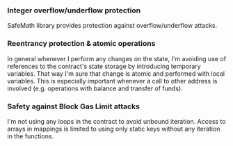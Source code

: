 ### Integer overflow/underflow protection
SafeMath library provides protection against overflow/underflow attacks.

### Reentrancy protection & atomic operations
In general whenever I perform any changes on the state, I'm avoiding use of references to the contract's state storage by introducing temporary variables. That way I'm sure that change is atomic and performed with local variables. This is especially important whenever a call to other address is involved (e.g. operations with balance and transfer of funds).

### Safety against Block Gas Limit attacks
I'm not using any loops in the contract to avoid unbound iteration. Access to arrays in mappings is limited to using only static keys without any iteration in the functions.
